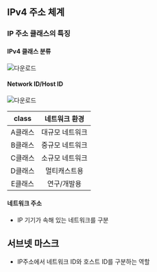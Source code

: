 ## IPv4 주소 체계

<!--

nslookup

e-mirim.hs.kr

ipconfig /all

### IP 주소

-->

### IP 주소 클래스의 특징

#### IPv4 클래스 분류

![다운로드](https://user-images.githubusercontent.com/66635648/86195404-cc42ce80-bb8b-11ea-8da4-8c4b6315d037.jpg)

#### Network ID/Host ID

![다운로드](https://user-images.githubusercontent.com/66635648/86196643-a8cd5300-bb8e-11ea-83f1-8469568f88db.jpg)

|  class  |  네트워크 환경  |
| :-----: | :-------------: |
| A클래스 | 대규모 네트워크 |
| B클래스 | 중규모 네트워크 |
| C클래스 | 소규모 네트워크 |
| D클래스 |  멀티캐스트용   |
| E클래스 |   연구/개발용   |

#### 네트워크 주소

* IP 기기가 속해 있는 네트워크를 구분



## 서브넷 마스크

* IP주소에서 네트워크 ID와 호스트 ID를 구분하는 역할























